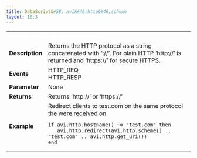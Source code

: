 ```yaml
---
title: DataScript&#58; avi&#46;http&#46;scheme
layout: 16.3
---
```

<table class="table table-hover table table-bordered table-hover">  
<tbody>       
<tr>   
<td><span style="color: white; font-size: medium;"><strong>Function</strong></span></td>
<td><span style="color: white;"><b>avi.http.scheme()</b></span></td>
</tr>
<tr>   
<td><span style="font-size: medium;"><strong>Description</strong></span></td>
<td>Returns the HTTP protocol as a string concatenated with ‘://’. For plain HTTP ‘http://’ is returned and ‘https://’ for secure HTTPS.</td>
</tr>
<tr>   
<td><span style="font-size: medium;"><strong>Events</strong></span></td>
<td>HTTP_REQ<br> HTTP_RESP</td>
</tr>
<tr>   
<td><span style="font-size: medium;"><strong>Parameter</strong></span></td>
<td>None</td>
</tr>
<tr>   
<td><span style="font-size: medium;"><strong>Returns</strong></span></td>
<td>Returns ‘http://’ or ‘https://’</td>
</tr>
<tr>   
<td><span style="font-size: medium;"><strong>Example</strong></span></td>
<td>Redirect clients to test.com on the same protocol the were received on.<br> 
<!-- Crayon Syntax Highlighter v2.7.1 --> <pre><code class="language-lua">if avi.http.hostname() ~= "test.com" then
   avi.http.redirect(avi.http.scheme() .. "test.com" .. avi.http.get_uri())
end</code></pre> 
<!-- [Format Time: 0.0034 seconds] --></td>
</tr>
</tbody>
</table> 